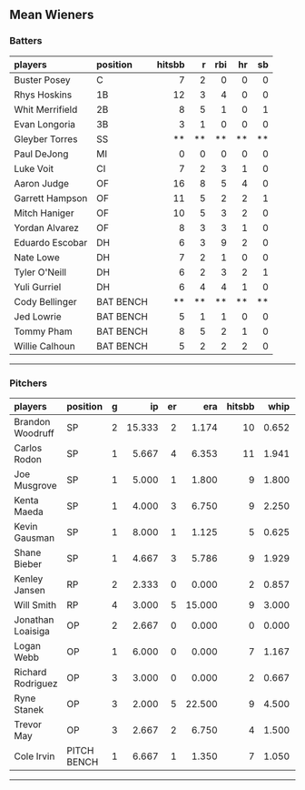 ## Mean Wieners

### Batters

 
|players         |position  | hitsbb|  r| rbi| hr| sb| 
|:---------------|:---------|------:|--:|---:|--:|--:| 
|Buster Posey    |C         |      7|  2|   0|  0|  0| 
|Rhys Hoskins    |1B        |     12|  3|   4|  0|  0| 
|Whit Merrifield |2B        |      8|  5|   1|  0|  1| 
|Evan Longoria   |3B        |      3|  1|   0|  0|  0| 
|Gleyber Torres  |SS        |     **| **|  **| **| **| 
|Paul DeJong     |MI        |      0|  0|   0|  0|  0| 
|Luke Voit       |CI        |      7|  2|   3|  1|  0| 
|Aaron Judge     |OF        |     16|  8|   5|  4|  0| 
|Garrett Hampson |OF        |     11|  5|   2|  2|  1| 
|Mitch Haniger   |OF        |     10|  5|   3|  2|  0| 
|Yordan Alvarez  |OF        |      8|  3|   3|  1|  0| 
|Eduardo Escobar |DH        |      6|  3|   9|  2|  0| 
|Nate Lowe       |DH        |      7|  2|   1|  0|  0| 
|Tyler O'Neill   |DH        |      6|  2|   3|  2|  1| 
|Yuli Gurriel    |DH        |      6|  4|   4|  1|  0| 
|Cody Bellinger  |BAT BENCH |     **| **|  **| **| **| 
|Jed Lowrie      |BAT BENCH |      5|  1|   1|  0|  0| 
|Tommy Pham      |BAT BENCH |      8|  5|   2|  1|  0| 
|Willie Calhoun  |BAT BENCH |      5|  2|   2|  2|  0| 

* * *

### Pitchers

 
|players           |position    |  g|     ip| er|    era| hitsbb|  whip| so|  w| sv| 
|:-----------------|:-----------|--:|------:|--:|------:|------:|-----:|--:|--:|--:| 
|Brandon Woodruff  |SP          |  2| 15.333|  2|  1.174|     10| 0.652| 14|  0|  0| 
|Carlos Rodon      |SP          |  1|  5.667|  4|  6.353|     11| 1.941|  5|  0|  0| 
|Joe Musgrove      |SP          |  1|  5.000|  1|  1.800|      9| 1.800|  5|  1|  0| 
|Kenta Maeda       |SP          |  1|  4.000|  3|  6.750|      9| 2.250|  2|  0|  0| 
|Kevin Gausman     |SP          |  1|  8.000|  1|  1.125|      5| 0.625| 12|  0|  0| 
|Shane Bieber      |SP          |  1|  4.667|  3|  5.786|      9| 1.929|  7|  0|  0| 
|Kenley Jansen     |RP          |  2|  2.333|  0|  0.000|      2| 0.857|  2|  0|  2| 
|Will Smith        |RP          |  4|  3.000|  5| 15.000|      9| 3.000|  4|  0|  0| 
|Jonathan Loaisiga |OP          |  2|  2.667|  0|  0.000|      0| 0.000|  1|  0|  1| 
|Logan Webb        |OP          |  1|  6.000|  0|  0.000|      7| 1.167|  4|  1|  0| 
|Richard Rodriguez |OP          |  3|  3.000|  0|  0.000|      2| 0.667|  2|  1|  0| 
|Ryne Stanek       |OP          |  3|  2.000|  5| 22.500|      9| 4.500|  2|  0|  0| 
|Trevor May        |OP          |  3|  2.667|  2|  6.750|      4| 1.500|  3|  0|  0| 
|Cole Irvin        |PITCH BENCH |  1|  6.667|  1|  1.350|      7| 1.050|  2|  0|  0| 


* * *


